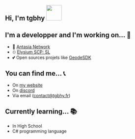 ## Hi, I'm tgbhy <img src="https://avatars.githubusercontent.com/u/81264732?v=4" width=50px>

## I'm a developper and I'm working on... 👀
- 🦆 [Antasia Network](https://antasia.fr/)
- ⏲ [Elysium SCP: SL](https://elysium.tgbhy.fr/)
- 💕 Open sources projets like [GeodeSDK](https://geode-sdk.org)

## You can find me... 📞
- On [my website](https://tgbhy.fr/)
- On [discord](https://discord.com/users/530791027817316395)
- Via email (contact@tgbhy.fr)

## Currently learning... 📚
- In High School
- C# programming language
 
<!--
**tgbhy/tgbhy** is a ✨ _special_ ✨ repository because its `README.md` (this file) appears on your GitHub profile.

Here are some ideas to get you started:

- 🔭 I’m currently working on ...
- 🌱 I’m currently learning ...
- 👯 I’m looking to collaborate on ...
- 🤔 I’m looking for help with ...
- 💬 Ask me about ...
- 📫 How to reach me: ...
- 😄 Pronouns: ...
- ⚡ Fun fact: ...
-->
